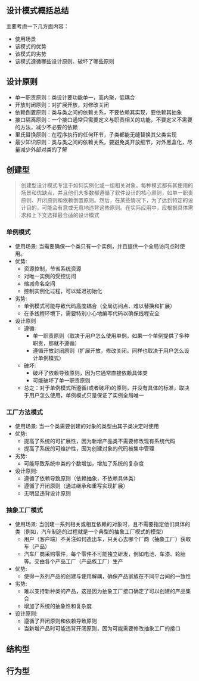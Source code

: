 ## 设计模式概括总结

主要考虑一下几方面内容：
- 使用场景
- 该模式的优势
- 该模式的劣势
- 该模式遵循哪些设计原则、破坏了哪些原则

## 设计原则
- 单一职责原则：类设计要功能单一，高内聚，低耦合
- 开放封闭原则：对扩展开放，对修改关闭
- 依赖倒置原则：类与类之间的依赖关系，不要依赖其实现，要依赖其抽象
- 接口隔离原则：一个接口通常只需要定义与职责相关的功能，不要定义不需要的方法，减少不必要的依赖
- 里氏替换原则：在程序执行的任何环节，子类都能无缝替换其父类实现
- 最少知识原则：类与类之间的依赖关系，要避免类开放细节，对外黑盒化，尽量减少外部对类的了解

## 创建型
> 创建型设计模式专注于如何实例化或一组相关对象。每种模式都有其使用的场景和优缺点，并且他们大多数都遵循了软件设计的核心原则，如单一职责原则、开闭原则和依赖倒置原则。然后，在某些情况下，为了达到特定的设计目的，可能会有意或无意地违背这些原则。在实际应用中，应根据具体需求和上下文选择最合适的设计模式

### 单例模式
- 使用场景: 当需要确保一个类只有一个实例，并且提供一个全局访问点时使用。 
- 优势:
  - 资源控制，节省系统资源
  - 对唯一实例的受控访问
  - 缩减命名空间
  - 控制实例化过程，可以延迟初始化
- 劣势: 
  - 单例模式可能导致代码高度耦合（全局访问点、难以替换和扩展）
  - 在多线程环境下，需要特别小心地编写代码以确保线程安全
- 设计原则
  - 遵循: 
    - 单一职责原则（取决于用户怎么使用单例，如果一个单例提供了多种职责，那就不遵循）
    - 遵循开放封闭原则（扩展开放，修改关闭。同样也取决于用户怎么设计单例模式）
  - 破坏:
    - 破坏了依赖导致原则，因为它通常直接依赖具体类
    - 可能破坏了单一职责原则
  - 总之：对于单例模式所遵循(或者破坏)的原则，并没有具体的标准，取决于用户怎么使用，单例模式只是保证了实例全局唯一
### 工厂方法模式
- 使用场景: 当一个类需要创建的对象的类型由其子类决定时使用
- 优势:
  - 提高了系统的可扩展性，因为新增产品类不需要修改现有系统代码
  - 提高了系统的可维护性，因为创建对象的代码被集中管理
- 劣势: 
  - 可能导致系统中类的个数增加，增加了系统的复杂度
- 设计原则: 
  - 遵循了依赖导致原则（依赖抽象，不依赖具体类）
  - 遵循了开闭原则（通过继承和重写实现扩展）
  - 无明显违背设计原则

### 抽象工厂模式
- 使用场景: 当创建一系列相关或相互依赖的对象时，且不需要指定他们具体的类（例如，汽车制造的过程就是一个典型的抽象工厂模式的模型）
  - 用户（客户端）不关注如何造出车，只关心去哪个厂商（抽象工厂）获取车（产品）
  - 汽车厂商采购零件，每个零件不可能独立研发，例如电池、车漆、轮胎等。交由各个产品工厂（产品族工厂）生产
- 优势:
  - 使得一系列产品的创建与使用解耦，确保产品家族在不同平台间的一致性
- 劣势:
  - 难以支持新种类的产品，这是因为抽象工厂接口确定了可以创建的产品集合
  - 增加了系统的抽象性和复杂度
- 设计原则: 
  - 遵循了开闭原则和依赖导致原则
  - 当新增产品时可能违背开闭原则，因为可能需要修改抽象工厂的接口
## 结构型

## 行为型